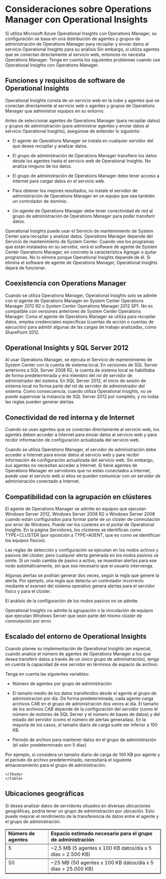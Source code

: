 ﻿<properties 
   pageTitle="Consideraciones sobre Operations Manager con Operational Insights"
   description="Si utiliza Microsoft Azure Operational Insights con Operations Manager, su configuración se basa en una distribución de agentes y grupos de administración de Operations Manager para recopilar y enviar datos al servicio Operational Insights para su análisis"
   services="operational-insights"
   documentationCenter=""
   authors="bandersmsft"
   manager="jwhit"
   editor="tysonn" />
<tags 
   ms.service="operational-insights"
   ms.devlang="na"
   ms.topic="article"
   ms.tgt_pltfrm="na"
   ms.workload="na"
   ms.date="03/20/2015"
   ms.author="banders" />

# Consideraciones sobre Operations Manager con Operational Insights

Si utiliza Microsoft Azure Operational Insights con Operations Manager, su configuración se basa en una distribución de agentes y grupos de administración de Operations Manager para recopilar y enviar datos al servicio Operational Insights para su análisis Sin embargo, si utiliza agentes que se conectan directamente al servicio web, entonces no necesita Operations Manager. Tenga en cuenta los siguientes problemas cuando use Operational Insights con Operations Manager.

## Funciones y requisitos de software de Operational Insights

Operational Insights consta de un servicio web en la nube y agentes que se conectan directamente al servicio web o agentes y grupos de Operations Manager que administrar equipos en su entorno.

Antes de seleccionar agentes de Operations Manager (para recopilar datos) y grupos de administración (para administrar agentes y enviar datos al servicio Operational Insights), asegúrese de entender lo siguiente:

- El agente de Operations Manager se instala en cualquier servidor del que desee recopilar y analizar datos.

- El grupo de administración de Operations Manager transfiere los datos desde los agentes hasta el servicio web de Operational Insights. No analiza ninguno de los datos.

- El grupo de administración de Operations Manager debe tener acceso a Internet para cargar datos en el servicio web.

- Para obtener los mejores resultados, no instale el servidor de administración de Operations Manager en un equipo que sea también un controlador de dominio.

- Un agente de Operations Manager debe tener conectividad de red al grupo de administración de Operations Manager para poder transferir datos.

Operational Insights puede usar el Servicio de mantenimiento de System Center para recopilar y analizar datos. Operations Manager depende del Servicio de mantenimiento de System Center. Cuando vea los programas que están instalados en su servidor, verá el software de agente de System Center Operations Manager, en concreto la característica Agregar o quitar programas. No lo elimine porque Operational Insights depende de él. Si elimina el software de agente de Operations Manager, Operational Insights dejará de funcionar.

## Coexistencia con Operations Manager

Cuando se utiliza Operations Manager, Operational Insights solo se admite con el agente de Operations Manager en System Center Operations Manager 2012 R2 o System Center Operations Manager 2012 SP1. No es compatible con versiones anteriores de System Center Operations Manager. Como el agente de Operations Manager se utiliza para recopilar datos, emplea credenciales específicas (cuentas de acción o cuentas de ejecución) para admitir algunas de las cargas de trabajo analizadas, como SharePoint 2012.

## Operational Insights y SQL Server 2012

Al usar Operations Manager, se ejecuta el Servicio de mantenimiento de System Center con la cuenta de sistema local. En versiones de SQL Server anteriores a SQL Server 2008 R2, la cuenta de sistema local se habilitaba de forma predeterminada y era miembro del rol de servidor de administrador del sistema. En SQL Server 2012, el inicio de sesión de sistema local no forma parte del rol de servidor de administrador del sistema. Como consecuencia, cuando utiliza Operational Insights, no se puede supervisar la instancia de SQL Server 2012 por completo, y no todas las reglas pueden generar alertas.

## Conectividad de red interna y de Internet

Cuando se usan agentes que se conectan directamente al servicio web, los agentes deben acceder a Internet para enviar datos al servicio web y para recibir información de configuración actualizada del servicio web.

Cuando se utiliza Operations Manager, el servidor de administración debe acceder a Internet para enviar datos al servicio web y para recibir información de configuración actualizada del servicio web. Sin embargo, sus agentes no necesitan acceder a Internet. Si tiene agentes de Operations Manager en servidores que no están conectados a Internet, puede usar el servicio web si ellos se pueden comunicar con un servidor de administración conectado a Internet.

## Compatibilidad con la agrupación en clústeres

El agente de Operations Manager se admite en equipos que ejecutan Windows Server 2012, Windows Server 2008 R2 o Windows Server 2008 cuando están configurados para formar parte de un clúster de conmutación por error de Windows. Puede ver los cústeres en el portal de Operational Insights. En la página Servidores, los clústeres se identifican como TYPE=CLUSTER (por oposición a TYPE=AGENT, que es como se identifican los equipos físicos).

Las reglas de detección y configuración se ejecutan en los nodos activos y pasivos del clúster, pero cualquier alerta generada en los nodos pasivos se omite. Si un nodo cambia de pasivo a activo, se muestran alertas para ese nodo automáticamente, sin que sea necesario que el usuario intervenga.

Algunas alertas se podrían generar dos veces, según la regla que genere la alerta. Por ejemplo, una regla que detecta un controlador incorrecto mediante el examen del sistema operativo genera alertas para el servidor físico y para el clúster.

El análisis de la configuración de los nodos pasivos no se admite.

Operational Insights no admite la agrupación o la vinculación de equipos que ejecutan Windows Server que sean parte del mismo clúster de conmutación por error.

## Escalado del entorno de Operational Insights

Cuando planee su implementación de Operational Insights (en especial, cuando analice el número de agentes de Operations Manager a los que desea transferir datos a través de un único grupo de administración), tenga en cuenta la capacidad de ese servidor en términos de espacio de archivo.

Tenga en cuenta las siguientes variables:

- Número de agentes por grupo de administración

- El tamaño medio de los datos transferidos desde el agente al grupo de administración por día. De forma predeterminada, cada agente carga archivos CAB en el grupo de administración dos veces al día. El tamaño de los archivos CAB depende de la configuración del servidor (como el número de motores de SQL Server y el número de bases de datos) y del estado del servidor (como el número de alertas generadas). En la mayoría de los casos, el tamaño diario de carga suele ser inferior a 100 KB.

- Periodo de archivo para mantener datos en el grupo de administración (el valor predeterminado son 5 días)

Por ejemplo, si considera un tamaño diario de carga de 100 KB por agente y el período de archivo predeterminado, necesitaría el siguiente almacenamiento para el grupo de administración:

<table border="1" cellspacing="4" cellpadding="4">
    <tbody>
    <tr align="left" valign="top">
		<td><b>Número de agentes</b></td>
		<td><b>Espacio estimado necesario para el grupo de administración</b></td>
    </tr>
    <tr align="left" valign="top">
		<td>5</td>
		<td>~2,5 MB (5 agentes x 100 KB datos/día x 5 días = 2.500 KB)</td>
    </tr>
    <tr align="left" valign="top">
		<td>50</td>
		<td>~25 MB (50 agentes x 100 KB datos/día x 5 días = 25.000 KB)</td>
    </tr>

    </tbody>
    </table>

## Ubicaciones geográficas

Si desea analizar datos de servidores situados en diversas ubicaciones geográficas, podría tener un grupo de administración por ubicación. Esto puede mejorar el rendimiento de la transferencia de datos entre el agente y el grupo de administración.



<!--HONumber=52-->